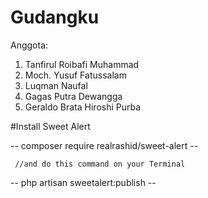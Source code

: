 # Gudangku

Anggota:

1. Tanfirul Roibafi Muhammad
2. Moch. Yusuf Fatussalam
3. Luqman Naufal
4. Gagas Putra Dewangga
5. Geraldo Brata Hiroshi Purba

#Install Sweet Alert

--   composer require realrashid/sweet-alert   --

     //and do this command on your Terminal
--   php artisan sweetalert:publish   --

